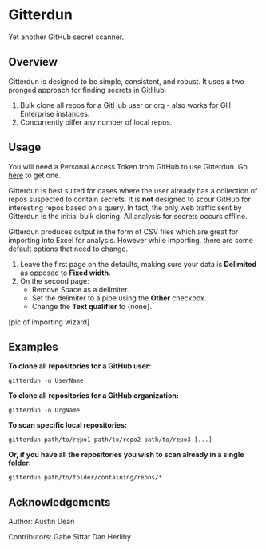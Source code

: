 # Gitterdun
Yet another GitHub secret scanner.

## Overview
Gitterdun is designed to be simple, consistent, and robust. It uses a two-pronged approach for finding secrets in GitHub:
1. Bulk clone all repos for a GitHub user or org - also works for GH Enterprise instances.
2. Concurrently pilfer any number of local repos.

## Usage
You will need a Personal Access Token from GitHub to use Gitterdun. Go [here](https://github.com/settings/tokens) to get one.

Gitterdun is best suited for cases where the user already has a collection of repos suspected to contain secrets. It is **not** designed to scour GitHub for interesting repos based on a query. In fact, the only web traffic sent by Gitterdun is the initial bulk cloning. All analysis for secrets occurs offline.

Gitterdun produces output in the form of CSV files which are great for importing into Excel for analysis. However while importing, there are some default options that need to change.
1. Leave the first page on the defaults, making sure your data is **Delimited** as opposed to **Fixed width**.
2. On the second page:
    * Remove Space as a delimiter.
    * Set the delimiter to a pipe using the **Other** checkbox.
    * Change the **Text qualifier** to {none}.

[pic of importing wizard]

## Examples
**To clone all repositories for a GitHub user:**

	gitterdun -u UserName

**To clone all repositories for a GitHub organization:**

	gitterdun -o OrgName

**To scan specific local repositories:**

	gitterdun path/to/repo1 path/to/repo2 path/to/repo3 [...]

**Or, if you have all the repositories you wish to scan already in a single folder:**

    gitterdun path/to/folder/containing/repos/*

## Acknowledgements

Author:
Austin Dean

Contributors:
Gabe Siftar
Dan Herlihy
